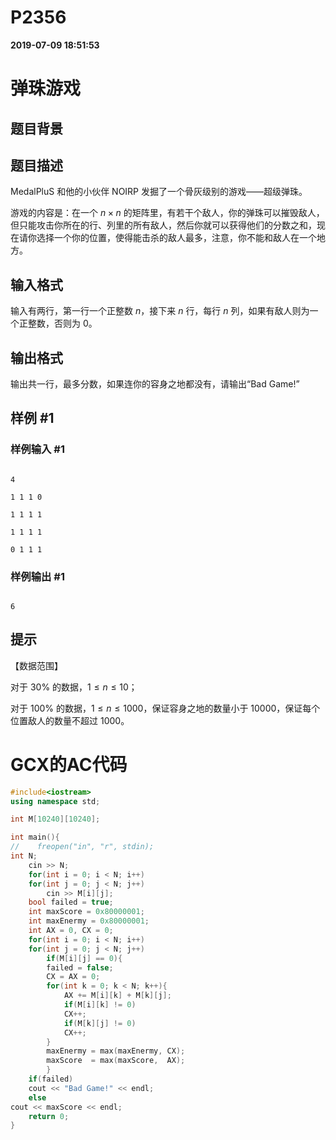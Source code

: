 
# P2356

**2019-07-09 18:51:53**
    
# 弹珠游戏

## 题目背景

## 题目描述

MedalPluS 和他的小伙伴 NOIRP 发掘了一个骨灰级别的游戏——超级弹珠。

游戏的内容是：在一个 $n \times n$ 的矩阵里，有若干个敌人，你的弹珠可以摧毁敌人，但只能攻击你所在的行、列里的所有敌人，然后你就可以获得他们的分数之和，现在请你选择一个你的位置，使得能击杀的敌人最多，注意，你不能和敌人在一个地方。

## 输入格式

输入有两行，第一行一个正整数 $n$，接下来 $n$ 行，每行 $n$ 列，如果有敌人则为一个正整数，否则为 $0$。

## 输出格式

输出共一行，最多分数，如果连你的容身之地都没有，请输出“Bad Game!”

## 样例 #1

### 样例输入 #1

```
4
1 1 1 0
1 1 1 1
1 1 1 1
0 1 1 1
```

### 样例输出 #1

```
6
```

## 提示

【数据范围】

对于 $30\%$ 的数据，$1≤n≤10$；

对于 $100\%$ 的数据，$1≤n≤1000$，保证容身之地的数量小于 $10000$，保证每个位置敌人的数量不超过 $1000$。

# GCX的AC代码
```cpp
#include<iostream>
using namespace std;

int M[10240][10240];

int main(){
//    freopen("in", "r", stdin);
int N;
    cin >> N;
    for(int i = 0; i < N; i++)
	for(int j = 0; j < N; j++)
	    cin >> M[i][j];
    bool failed = true;
    int maxScore = 0x80000001;
    int maxEnermy = 0x80000001;
    int AX = 0, CX = 0;
    for(int i = 0; i < N; i++)
	for(int j = 0; j < N; j++)
	    if(M[i][j] == 0){
		failed = false;
		CX = AX = 0;
		for(int k = 0; k < N; k++){
		    AX += M[i][k] + M[k][j];
		    if(M[i][k] != 0)
			CX++;
		    if(M[k][j] != 0)
			CX++;
		}
		maxEnermy = max(maxEnermy, CX);
		maxScore  = max(maxScore,  AX);
	    }
    if(failed)
	cout << "Bad Game!" << endl;
    else
cout << maxScore << endl;
    return 0;
}

```

